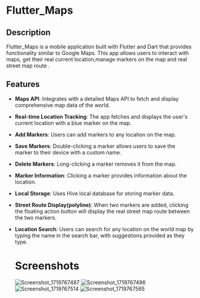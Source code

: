 # Flutter_Maps

## Description
Flutter_Maps is a mobile application built with Flutter and Dart that provides functionality similar to Google Maps. This app allows users to interact with maps, get their real current location,manage markers on the map and real street map route .

## Features
- **Maps API**: Integrates with a detailed Maps API to fetch and display comprehensive map data of the world.
- **Real-time Location Tracking**: The app fetches and displays the user's current location with a blue marker on the map.
- **Add Markers**: Users can add markers to any location on the map.
- **Save Markers**: Double-clicking a marker allows users to save the marker to their device with a custom name.
- **Delete Markers**: Long-clicking a marker removes it from the map.
- **Marker Information**: Clicking a marker provides information about the location.
- **Local Storage**: Uses Hive local database for storing marker data.
- **Street Route Display(polyline)**: When two markers are added, clicking the floating action button will display the real street map route between the two markers.
- **Location Search**: Users can search for any location on the world map by typing the name in the search bar, with suggestions provided as they type.

  # Screenshots
  ![Screenshot_1719767487](https://github.com/Mostafaslima66/Flutter_Maps/assets/150176123/9c847082-4c4e-488d-8849-704b840f0b3f)
  ![Screenshot_1719767496](https://github.com/Mostafaslima66/Flutter_Maps/assets/150176123/186ddb08-7f67-45cf-be39-43924d5d1f9a)
  ![Screenshot_1719767514](https://github.com/Mostafaslima66/Flutter_Maps/assets/150176123/e3920d81-8378-4b83-ba2b-dc99041e5803)
  ![Screenshot_1719767565](https://github.com/Mostafaslima66/Flutter_Maps/assets/150176123/b62beb82-e9cb-43f4-983d-4ff318202af4)


